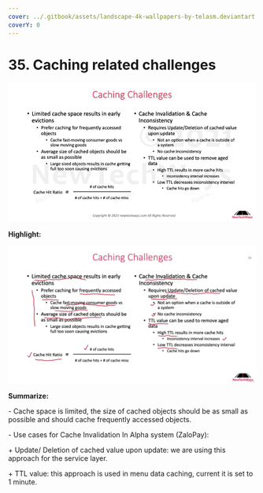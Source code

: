 ```yaml
---
cover: ../.gitbook/assets/landscape-4k-wallpapers-by-telasm.deviantart.com (24).jpg
coverY: 0
---
```


# 35. Caching related challenges

![](<../.gitbook/assets/image (29).png>)

**Highlight:**

![](<../.gitbook/assets/image (63).png>)

**Summarize:**

\- Cache space is limited, the size of cached objects should be as small as possible and should cache frequently accessed objects.

\- Use cases for Cache Invalidation In Alpha system (ZaloPay):

&#x20;   \+ Update/ Deletion of cached value upon update: we are using this approach for the service layer.

&#x20;   \+ TTL value: this approach is used in menu data caching, current it is set to 1 minute.
